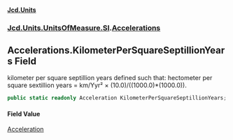 #### [Jcd.Units](index 'index')
### [Jcd.Units.UnitsOfMeasure.SI](Jcd.Units.UnitsOfMeasure.SI 'Jcd.Units.UnitsOfMeasure.SI').[Accelerations](Accelerations 'Jcd.Units.UnitsOfMeasure.SI.Accelerations')

## Accelerations.KilometerPerSquareSeptillionYears Field

kilometer per square septillion years defined such that: hectometer per square sextillion years = km/Yyr² ×
(10.0)/((1000.0)*(1000.0)).

```csharp
public static readonly Acceleration KilometerPerSquareSeptillionYears;
```

#### Field Value
[Acceleration](Acceleration 'Jcd.Units.UnitTypes.Acceleration')